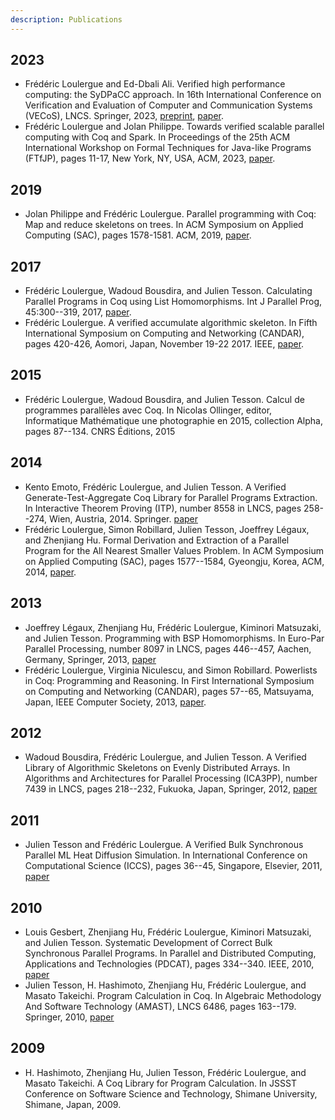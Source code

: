 ```yaml
---
description: Publications
---
```


## 2023

- Frédéric Loulergue and Ed-Dbali Ali. Verified high performance computing: the SyDPaCC approach. In 16th International Conference on Verification and Evaluation of Computer and Communication Systems (VECoS), LNCS. Springer, 2023, [preprint](https://hal.science/hal-04171949), [paper](https://link.springer.com/book/9783031497360).
- Frédéric Loulergue and Jolan Philippe. Towards verified scalable parallel computing with Coq and Spark. In Proceedings of the 25th ACM International Workshop on Formal Techniques for Java-like Programs (FTfJP), pages 11-17, New York, NY, USA, ACM, 2023, [paper](http://dx.doi.org/10.1145/3605156.3606450).

## 2019

- Jolan Philippe and Frédéric Loulergue. Parallel programming with Coq: Map and reduce skeletons on trees. In ACM Symposium on Applied Computing (SAC), pages 1578-1581. ACM, 2019, [paper](http://dx.doi.org/10.1145/3297280.3299742).

## 2017

- Frédéric Loulergue, Wadoud Bousdira, and Julien Tesson. Calculating Parallel Programs in Coq using List Homomorphisms. Int J Parallel Prog, 45:300--319, 2017, [paper](http://dx.doi.org/10.1007/s10766-016-0415-8).
- Frédéric Loulergue. A verified accumulate algorithmic skeleton. In Fifth International Symposium on Computing and Networking (CANDAR), pages 420-426, Aomori, Japan, November 19-22 2017. IEEE, [paper](http://dx.doi.org/10.1109/CANDAR.2017.108).

## 2015

- Frédéric Loulergue, Wadoud Bousdira, and Julien Tesson. Calcul de programmes parallèles avec Coq. In Nicolas Ollinger, editor, Informatique Mathématique une photographie en 2015, collection Alpha, pages 87--134. CNRS Éditions, 2015

## 2014

- Kento Emoto, Frédéric Loulergue, and Julien Tesson. A Verified Generate-Test-Aggregate Coq Library for Parallel Programs Extraction. In Interactive Theorem Proving (ITP), number 8558 in LNCS, pages 258--274, Wien, Austria, 2014. Springer. [paper](http://dx.doi.org/10.1007/978-3-319-08970-6_17)
- Frédéric Loulergue, Simon Robillard, Julien Tesson, Joeffrey Légaux, and Zhenjiang Hu. Formal Derivation and Extraction of a Parallel Program for the All Nearest Smaller Values Problem. In ACM Symposium on Applied Computing (SAC), pages 1577--1584, Gyeongju, Korea, ACM, 2014, [paper](http://dx.doi.org/10.1145/2554850.2554912).

## 2013

- Joeffrey Légaux, Zhenjiang Hu, Frédéric Loulergue, Kiminori Matsuzaki, and Julien Tesson. Programming with BSP Homomorphisms. In Euro-Par Parallel Processing, number 8097 in LNCS, pages 446--457, Aachen, Germany, Springer, 2013, [paper](http://dx.doi.org/10.1007/978-3-642-40047-6_46)
- Frédéric Loulergue, Virginia Niculescu, and Simon Robillard. Powerlists in Coq: Programming and Reasoning. In First International Symposium on Computing and Networking (CANDAR), pages 57--65, Matsuyama, Japan, IEEE Computer Society, 2013, [paper](http://dx.doi.org/10.1109/CANDAR.2013.17).

## 2012

- Wadoud Bousdira, Frédéric Loulergue, and Julien Tesson. A Verified Library of Algorithmic Skeletons on Evenly Distributed Arrays. In Algorithms and Architectures for Parallel Processing (ICA3PP), number 7439 in LNCS, pages 218--232, Fukuoka, Japan, Springer, 2012, [paper](http://dx.doi.org/10.1007/978-3-642-33078-0_16)

## 2011

- Julien Tesson and Frédéric Loulergue. A Verified Bulk Synchronous Parallel ML Heat Diffusion Simulation. In International Conference on Computational Science (ICCS), pages 36--45, Singapore, Elsevier, 2011, [paper](http://dx.doi.org/10.1016/j.procs.2011.04.005)

## 2010

- Louis Gesbert, Zhenjiang Hu, Frédéric Loulergue, Kiminori Matsuzaki, and Julien Tesson. Systematic Development of Correct Bulk Synchronous Parallel Programs. In Parallel and Distributed Computing, Applications and Technologies (PDCAT), pages 334--340. IEEE, 2010, [paper](http://dx.doi.org/10.1109/PDCAT.2010.86)
- Julien Tesson, H. Hashimoto, Zhenjiang Hu, Frédéric Loulergue, and Masato Takeichi. Program Calculation in Coq. In Algebraic Methodology And Software Technology (AMAST), LNCS 6486, pages 163--179. Springer, 2010, [paper](http://dx.doi.org/10.1007/978-3-642-17796-5_10)

## 2009

- H. Hashimoto, Zhenjiang Hu, Julien Tesson, Frédéric Loulergue, and Masato Takeichi. A Coq Library for Program Calculation. In JSSST Conference on Software Science and Technology, Shimane University, Shimane, Japan, 2009.
